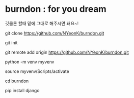 # burndon : for you dream

깃클론 할때 밑에 그대로 해주시면 돼요~!

git clone https://github.com/NYeonK/burndon.git 

git init

git remote add origin https://github.com/NYeonK/burndon.git

python -m venv myvenv

source myvenv/Scripts/activate

cd burndon

pip install django
